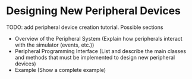 # Designing New Peripheral Devices

TODO: add peripheral device creation tutorial. Possible sections
- Overview of the Peripheral System (Explain how peripherals interact with the simulator (events, etc.))
- Peripheral Programming Interface (List and describe the main classes and methods that must be implemented to design new peripheral devices)
- Example (Show a complete example)
